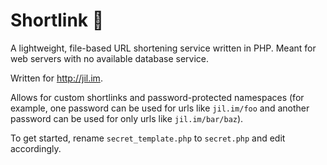 # Shortlink :link:

A lightweight, file-based URL shortening service written in PHP. Meant for web servers with no available database service.

Written for <http://jil.im>.

Allows for custom shortlinks and password-protected namespaces (for example, one password can be used for urls like `jil.im/foo` and another password can be used for only urls like `jil.im/bar/baz`).

To get started, rename `secret_template.php` to `secret.php` and edit accordingly.
